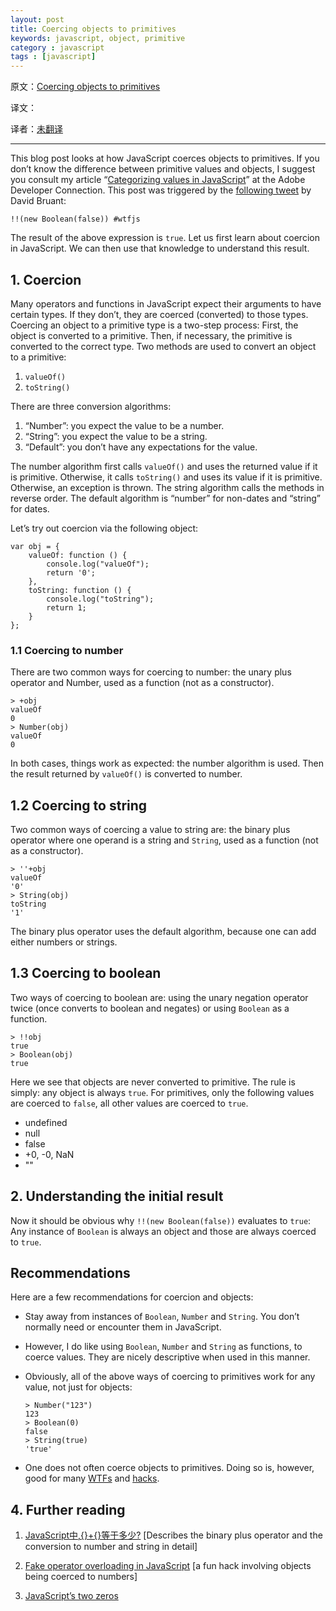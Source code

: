 ```yaml
---
layout: post
title: Coercing objects to primitives
keywords: javascript, object, primitive
category : javascript
tags : [javascript]
---
```


原文：[Coercing objects to primitives](http://www.2ality.com/2012/11/coercing-objects.html)

译文：[]()

译者：[未翻译]()

----------------------------------------------------

This blog post looks at how JavaScript coerces objects to primitives. 
If you don’t know the difference between primitive values and objects, 
I suggest you consult my article “[Categorizing values in JavaScript][]” at the Adobe Developer Connection. 
This post was triggered by the [following tweet][] by David Bruant:

[Categorizing values in JavaScript]: http://www.adobe.com/devnet/html5/articles/categorizing-values-in-javascript.html
[following tweet]: https://twitter.com/DavidBruant/status/273451064764805120

	!!(new Boolean(false)) #wtfjs

The result of the above expression is `true`. 
Let us first learn about coercion in JavaScript. 
We can then use that knowledge to understand this result.

## 1. Coercion

Many operators and functions in JavaScript expect their arguments to have certain types. 
If they don’t, they are coerced (converted) to those types. 
Coercing an object to a primitive type is a two-step process: First, the object is converted to a primitive. 
Then, if necessary, the primitive is converted to the correct type. 
Two methods are used to convert an object to a primitive:

1. `valueOf()`
2. `toString()`

There are three conversion algorithms:

1. “Number”: you expect the value to be a number.
2. “String”: you expect the value to be a string.
3. “Default”: you don’t have any expectations for the value.

The number algorithm first calls `valueOf()` and uses the returned value if it is primitive. 
Otherwise, it calls `toString()` and uses its value if it is primitive. 
Otherwise, an exception is thrown. 
The string algorithm calls the methods in reverse order. 
The default algorithm is “number” for non-dates and “string” for dates.

Let’s try out coercion via the following object:

    var obj = {
        valueOf: function () {
            console.log("valueOf");
            return '0';
        },
        toString: function () {
            console.log("toString");
            return 1;
        }
    };

### 1.1 Coercing to number

There are two common ways for coercing to number: the unary plus operator and Number, used as a function (not as a constructor).

    > +obj
    valueOf
    0
    > Number(obj)
    valueOf
    0

In both cases, things work as expected: the number algorithm is used. 
Then the result returned by `valueOf()` is converted to number.

## 1.2 Coercing to string

Two common ways of coercing a value to string are: 
the binary plus operator where one operand is a string and `String`, 
used as a function (not as a constructor).

    > ''+obj
    valueOf
    '0'
    > String(obj)
    toString
    '1'

The binary plus operator uses the default algorithm, because one can add either numbers or strings.

## 1.3 Coercing to boolean

Two ways of coercing to boolean are: 
using the unary negation operator twice (once converts to boolean and negates) or using `Boolean` as a function.

    > !!obj
    true
    > Boolean(obj)
    true

Here we see that objects are never converted to primitive. 
The rule is simply: any object is always `true`. 
For primitives, only the following values are coerced to `false`, all other values are coerced to `true`.

* undefined
* null
* false
* +0, -0, NaN
* ""

## 2. Understanding the initial result

Now it should be obvious why `!!(new Boolean(false))` evaluates to `true`: 
Any instance of `Boolean` is always an object and those are always coerced to `true`.

## Recommendations

Here are a few recommendations for coercion and objects:

*	Stay away from instances of `Boolean`, `Number` and `String`. 
	You don’t normally need or encounter them in JavaScript.

*	However, I do like using `Boolean`, `Number` and `String` as functions, to coerce values. 
	They are nicely descriptive when used in this manner.

*	Obviously, all of the above ways of coercing to primitives work for any value, not just for objects:

	    > Number("123")
	    123
	    > Boolean(0)
	    false
	    > String(true)
	    'true'

*	One does not often coerce objects to primitives. 
	Doing so is, however, good for many [WTFs][1] and [hacks][2].

## 4. Further reading

1. [JavaScript中,{}+{}等于多少?][1] [Describes the binary plus operator and the conversion to number and string in detail]

2. [Fake operator overloading in JavaScript][2] [a fun hack involving objects being coerced to numbers]

3. [JavaScript’s two zeros][3]

[1]: http://justjavac.com/javascript/2012/12/20/object-plus-object.html
[2]: http://www.2ality.com/2011/12/fake-operator-overloading.html
[3]: http://www.2ality.com/2012/03/signedzero.html